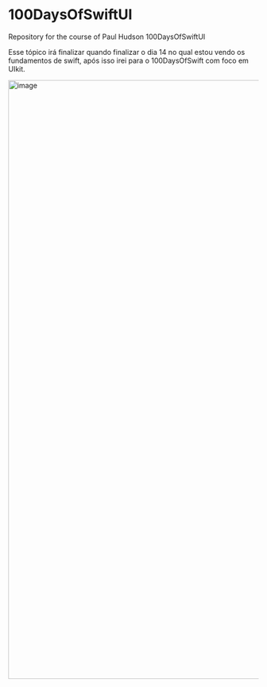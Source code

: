 # 100DaysOfSwiftUI
Repository for the course of Paul Hudson 100DaysOfSwiftUI

Esse tópico irá finalizar quando finalizar o dia 14 no qual estou vendo os fundamentos de swift, após isso irei para o 100DaysOfSwift com foco em UIkit. 



<img width="1205" alt="image" src="https://user-images.githubusercontent.com/122572631/229543267-799e06e9-9790-40be-bced-76cbf2efba6b.png">
